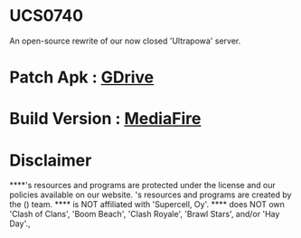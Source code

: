 # UCS0740
An open-source rewrite of our now closed 'Ultrapowa' server.

# Patch Apk     : [GDrive](https://drive.google.com/file/d/0B_rrTHW7GXXsM2RrdzhFQUY1SVk/view)
# Build Version : [MediaFire](https://bit.ly/2RFkuTb)

# Disclaimer
****'s resources and programs are protected under the license and our policies available on our website. 's resources and programs are created by the () team.
**** is NOT affiliated with 'Supercell, Oy'.
**** does NOT own 'Clash of Clans', 'Boom Beach', 'Clash Royale', 'Brawl Stars', and/or 'Hay Day'.,
